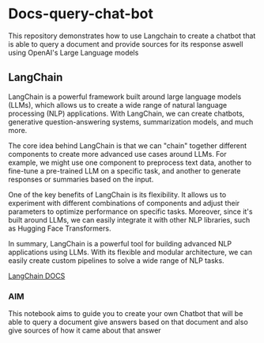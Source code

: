 # Docs-query-chat-bot
This repository demonstrates how to use Langchain to create a chatbot that is able to query a document and provide sources for its response aswell using OpenAI's Large Language models

## LangChain 
LangChain is a powerful framework built around large language models (LLMs), which allows us to create a wide range of natural language processing (NLP) applications. With LangChain, we can create chatbots, generative question-answering systems, summarization models, and much more.

The core idea behind LangChain is that we can "chain" together different components to create more advanced use cases around LLMs. For example, we might use one component to preprocess text data, another to fine-tune a pre-trained LLM on a specific task, and another to generate responses or summaries based on the input.

One of the key benefits of LangChain is its flexibility. It allows us to experiment with different combinations of components and adjust their parameters to optimize performance on specific tasks. Moreover, since it's built around LLMs, we can easily integrate it with other NLP libraries, such as Hugging Face Transformers.

In summary, LangChain is a powerful tool for building advanced NLP applications using LLMs. With its flexible and modular architecture, we can easily create custom pipelines to solve a wide range of NLP tasks.

[LangChain DOCS](https://python.langchain.com/en/latest/)

### AIM
This notebook aims to guide you to create your own Chatbot that will be able to query a document give answers based on that document and also give sources of how it came about that answer

